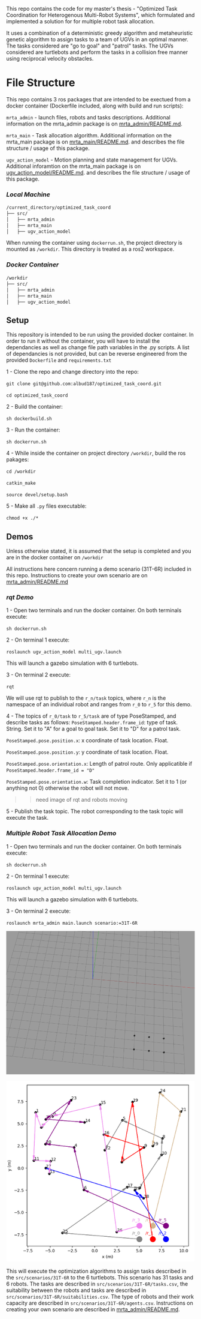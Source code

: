 This repo contains the code for my master's thesis - "Optimized Task Coordination for Heterogenous Multi-Robot Systems", which formulated and implemented a solution for for multiple robot task allocation.

It uses a combination of a deterministic greedy algorithm and metaheuristic genetic algorithm to assign tasks to a team of UGVs in an optimal manner. 
The tasks considered are "go to goal" and "patrol" tasks. The UGVs considered are turtlebots and perform the tasks in a collision free manner using reciprocal velocity obstacles.

# File Structure

This repo contains 3 ros packages that are intended to be exectued from a docker container (Dockerfile included, along with build and run scripts):

`mrta_admin` - launch files, robots and tasks descriptions. Additional information on the mrta_admin package is on [mrta_admin/README.md](https://github.com/albud187/optimized_task_coord/blob/main/src/mrta_admin/README.md).

`mrta_main` - Task allocation algorithm. Additional information on the mrta_main package is on [mrta_main/README.md](https://github.com/albud187/optimized_task_coord/blob/main/src/mrta_main/README.md). and describes the file structure / usage of this package.

`ugv_action_model` - Motion planning and state management for UGVs. Additional inforamtion on the mrta_main package is on [ugv_action_model/README.md](https://github.com/albud187/optimized_task_coord/blob/main/src/ugv_action_model/README.md). and describes the file structure / usage of this package.


### _**Local Machine**_
```
/current_directory/optimized_task_coord
├── src/
│   ├── mrta_admin
│   ├── mrta_main
│   ├── ugv_action_model

```

When running the container using `dockerrun.sh`, the project directory is mounted as `/workdir`. This directory is treated as a ros2 workspace.
### _**Docker Container**_
```
/workdir
├── src/
│   ├── mrta_admin
│   ├── mrta_main
│   ├── ugv_action_model
```

## Setup

This repository is intended to be run using the provided docker container. In order to run it without the container, you will have to install the dependancies as well as change file path variables in the .py scripts. A list of dependancies is not provided, but can be reverse engineered from the provided `Dockerfile` and `requirements.txt`

1 - Clone the repo and change directory into the repo:

`git clone git@github.com:albud187/optimized_task_coord.git`

`cd optimized_task_coord`

2 - Build the container:

`sh dockerbuild.sh`

3 - Run the container:

`sh dockerrun.sh`

4 - While inside the container on project directory `/workdir`, build the ros pakages:

`cd /workdir`

`catkin_make`

`source devel/setup.bash`

5 - Make all `.py` files executable:

`chmod +x ./*`

## Demos

Unless otherwise stated, it is assumed that the setup is completed and you are in the docker container on `/workdir`

All instructions here concern running a demo scenario (31T-6R) included in this repo. Instructions to create your own scenario are on [mrta_admin/README.md](https://github.com/albud187/optimized_task_coord/blob/main/src/mrta_admin/README.md)

### _**rqt Demo**_

1 - Open two terminals and run the docker container. On both terminals execute:

`sh dockerrun.sh`

2 - On terminal 1 execute:

`roslaunch ugv_action_model multi_ugv.launch`

This will launch a gazebo simulation with 6 turtlebots.

3 - On terminal 2 execute:

`rqt`

We will use rqt to publish to the `r_n/task` topics, where `r_n` is the namespace of an individual robot and ranges from `r_0` to `r_5` for this demo.

4 - The topics of `r_0/task` to `r_5/task` are of type PoseStamped, and describe tasks as follows:
`PoseStamped.header.frame_id`: type of task. String. Set it to "A" for a goal to goal task. Set it to "D" for a patrol task.

`PoseStamped.pose.position.x`: x coordinate of task location. Float.

`PoseStamped.pose.position.y`: y coordinate of task location. Float.

`PoseStamped.pose.orientation.x`: Length of patrol route. Only applicatible if `PoseStamped.header.frame_id = "D"`

`PoseStamped.pose.orientation.w`: Task completion indicator. Set it to 1 (or anything not 0) otherwise the robot will not move.

>>need image of rqt and robots moving

5 - Publish the task topic. The robot corresponding to the task topic will execute the task.


### _**Multiple Robot Task Allocation Demo**_

1 - Open two terminals and run the docker container. On both terminals execute:

`sh dockerrun.sh`

2 - On terminal 1 execute:

`roslaunch ugv_action_model multi_ugv.launch`

This will launch a gazebo simulation with 6 turtlebots.

3 - On terminal 2 execute:

`roslaunch mrta_admin main.launch scenario:=31T-6R`

![Gazebo Simulation](https://github.com/albud187/optimized_task_coord/blob/main/.repo_images/gazebo_scenario.PNG)

![Example Task Allocation](https://github.com/albud187/optimized_task_coord/blob/main/.repo_images/example_task_allocation.PNG)

This will execute the optimization algorithms to assign tasks described in the `src/scenarios/31T-6R` to the 6 turtlebots. This scenario has 31 tasks and 6 robots. The tasks are described in `src/scenarios/31T-6R/tasks.csv`, the suitability between the robots and tasks are described in `src/scenarios/31T-6R/suitabilities.csv`. The type of robots and their work capacity are described in `src/scenarios/31T-6R/agents.csv`. Instructions on creating your own scenario are described in [mrta_admin/README.md](https://github.com/albud187/optimized_task_coord/blob/main/src/mrta_admin/README.md).

